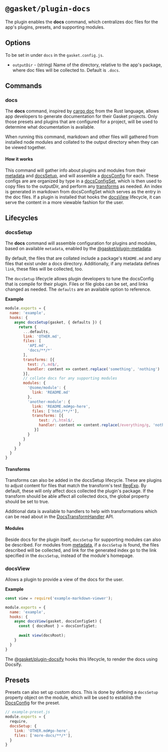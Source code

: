 # `@gasket/plugin-docs`

The plugin enables the **docs** command, which centralizes doc files for the
app's plugins, presets, and supporting modules.

## Options

To be set in under `docs` in the `gasket.config.js`.

- `outputDir` - (string) Name of the directory, relative to the app's package,
  where doc files will be collected to. Default is `.docs`.

## Commands

### docs

The **docs** command, inspired by [cargo doc][rustdoc] from the Rust language,
allows app developers to generate documentation for their Gasket projects.
Only those presets and plugins that are configured for a project, will be used
to determine what documentation is available.

When running this command, markdown and other files will gathered from installed
node modules and collated to the output directory when they can be viewed
together.

#### How it works

This command will gather info about plugins and modules from their [metadata]
and [docsSetup], and will assemble a [docsConfig] for each. These configs are
are organized by type in a [docsConfigSet], which is then used to copy files
to the outputDir, and perform any [transforms] as needed. An index is generated
in markdown from docsConfigSet which serves as the entry in the doc files.
If a plugin is installed that hooks the [docsView] lifecycle, it can serve the
content in a more viewable fashion for the user.

## Lifecycles

### docsSetup

The **docs** command will assemble configuration for plugins and modules, based
on available `metadata`, enabled by the [@gasket/plugin-metadata].

By default, the files that are collated include a package's `README.md` and any
files that exist under a docs directory. Additionally, if any metadata defines
`link`, these files will be collected, too.

The `docsSetup` lifecycle allows plugin developers to tune the docsConfig that
is compile for their plugin. Files or file globs can be set, and links changed
as needed. The `defaults` are an available option to reference.

**Example**

```js
module.exports = {
  name: 'example',
  hooks: {
    async docsSetup(gasket, { defaults }) {
      return {
        ...defaults,
        link: 'OTHER.md',
        files: [
          'API.md',
          'docs/**/*'
        ],
        transforms: [{
          test: /\.md$/,
          handler: content => content.replace('something', 'nothing')
        }],
        // collate docs for any supporting modules
        modules: {
          '@some/module': {
            link: 'README.md'
          },
          'another-module': {
            link: 'README.md#go-here',
            files: ['html/**/*'],
            transforms: [{
               test: /\.html$/,
               handler: content => content.replace(/everything/g, 'nothing')
             }]
          }
        }
      }
    }
  }
}
```

#### Transforms

Transforms can also be added in the docsSetup lifecycle. These are plugins to
adjust content for files that match the transform's test [RegExp]. By default,
these will only affect docs collected the plugin's package. If the transform
should be able affect all collected docs, the global property should be set
to true.

Additional data is available to handlers to help with transformations which
can be read about in the [DocsTransformHandler] API.

#### Modules

Beside docs for the plugin itself, `docsSetup` for supporting modules can also
be described. For modules from [metadata], if a `docsSetup` is found, the files
described will be collected, and link for the generated index go to the link
specified in the `docsSetup`, instead of the module's homepage.

### docsView

Allows a plugin to provide a view of the docs for the user.

**Example**

```js
const view = require('example-markdown-viewer');

module.exports = {
  name: 'example',
  hooks: {
    async docsView(gasket, docsConfigSet) {
      const { docsRoot } = docsConfigSet;
    
      await view(docsRoot);
    }
  }
}
```

The [@gasket/plugin-docsify] hooks this lifecycle, to render the docs using
Docsify.

## Presets

Presets can also set up custom docs. This is done by defining a `docsSetup`
property object on the module, which will be used to establish the [DocsConfig]
for the preset.

```js
// example-preset.js
module.exports = {
  require,
  docsSetup: {
    link: 'OTHER.md#go-here',
    files: ['more-docs/**/*'],
  }
}
```

<!-- LINKS -->

[transforms]: #transforms
[docsView]: #docsview

[DocsSetup]: docs/api.md#DocsSetup
[DocsConfig]: docs/api.md#DocsConfig
[DocsConfigSet]: docs/api.md#DocsConfigSet
[DocsTransform]: docs/api.md#DocsTransform
[DocsTransformHandler]: docs/api.md#DocsTransformHandler

[@gasket/plugin-metadata]: /packages/gasket-metadata-plugin/README.md
[@gasket/plugin-docsify]: /packages/gasket-docsify-plugin/README.md
[metadata]: /packages/gasket-metadata-plugin/README.md

[rustdoc]:https://doc.rust-lang.org/rustdoc/
[RegExp]: https://developer.mozilla.org/en-US/docs/Web/JavaScript/Guide/Regular_Expressions
